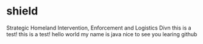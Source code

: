 # shield
Strategic Homeland Intervention, Enforcement and Logistics Divn
this is a test!
this is a test!
hello world my name is java nice to see you
learing github 
